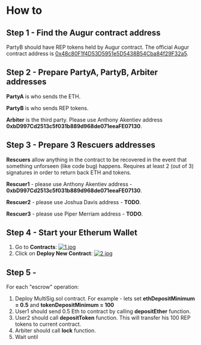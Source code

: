 # How to 

## Step 1 - Find the Augur contract address

PartyB should have REP tokens held by Augur contract.
The official Augur contract address is [0x48c80F1f4D53D5951e5D5438B54Cba84f29F32a5](https://etherscan.io/address/0x48c80F1f4D53D5951e5D5438B54Cba84f29F32a5).

## Step 2 - Prepare PartyA, PartyB, Arbiter addresses

**PartyA** is who sends the ETH.

**PartyB** is who sends REP tokens.

**Arbiter** is the third party. Please use Anthony Akentiev address **0xbD997Cd2513c5f031b889d968de071eeaFE07130**.

## Step 3 - Prepare 3 Rescuers addresses

**Rescuers** allow anything in the contract to be recovered in the event that something unforseen (like code bug) happens. Requires at least 2 (out of 3) signatures in order to return back ETH and tokens.

**Rescuer1** - please use Anthony Akentiev address - **0xbD997Cd2513c5f031b889d968de071eeaFE07130**.

**Rescuer2** - please use Joshua Davis address - **TODO**.

**Rescuer3** - please use Piper Merriam address - **TODO**.

## Step 4 - Start your Etherum Wallet

1. Go to **Contracts**:
[![1.jpg](https://s16.postimg.org/ai05qvyg5/image.jpg)](https://postimg.org/image/8q76vzf35/)
2. Click on **Deploy New Contract**:
[![2.jpg](https://s18.postimg.org/5jdabdvd5/image.jpg)](https://postimg.org/image/p17xrbsat/)

## Step 5 - 




For each "escrow" operation:

1. Deploy MultiSig.sol contract. 
     For example - lets set **ethDepositMinimum = 0.5** and **tokenDepositMinimum = 100**
2. User1 should send 0.5 Eth to contract by calling **depositEther** function.
3. User2 should call **depositToken** function. This will transfer his 100 REP tokens to current contract.
4. Arbiter should call **lock** function.
5. Wait until 
